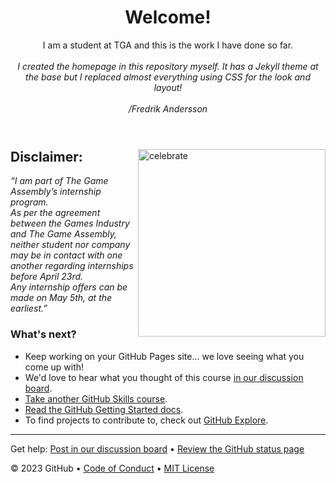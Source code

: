 <header>
  
# Welcome!
I am a student at TGA and this is the work I have done so far.<br/><br/>
_I created the homepage in this repository myself. It has a Jekyll theme at the base but I replaced almost everything using CSS for the look and layout!_
<br/><br/>_/Fredrik Andersson_<br/>

</header>

<img src=https://thegameassembly.com/wp-content/uploads/2023/01/tgalogowhite-small.svg alt=celebrate width=300 align=right>

## Disclaimer:

_“I am part of The Game Assembly’s internship program. <br/>As per the agreement between the Games Industry and The Game Assembly, neither student nor company may be in contact with one another regarding internships before April 23rd. <br/>
Any internship offers can be made on May 5th, at the earliest.”_

### What's next?

- Keep working on your GitHub Pages site... we love seeing what you come up with!
- We'd love to hear what you thought of this course [in our discussion board](https://github.com/orgs/skills/discussions/categories/github-pages).
- [Take another GitHub Skills course](https://github.com/skills).
- [Read the GitHub Getting Started docs](https://docs.github.com/en/get-started).
- To find projects to contribute to, check out [GitHub Explore](https://github.com/explore).

<footer>

<!--
  <<< Author notes: Footer >>>
  Add a link to get support, GitHub status page, code of conduct, license link.
-->

---

Get help: [Post in our discussion board](https://github.com/orgs/skills/discussions/categories/github-pages) &bull; [Review the GitHub status page](https://www.githubstatus.com/)

&copy; 2023 GitHub &bull; [Code of Conduct](https://www.contributor-covenant.org/version/2/1/code_of_conduct/code_of_conduct.md) &bull; [MIT License](https://gh.io/mit)

</footer>
